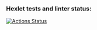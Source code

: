 ### Hexlet tests and linter status:
[![Actions Status](https://github.com/evageq/devops-for-programmers-project-77/actions/workflows/hexlet-check.yml/badge.svg)](https://github.com/evageq/devops-for-programmers-project-77/actions)